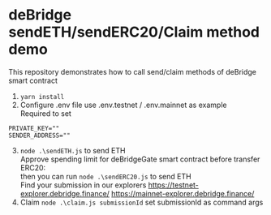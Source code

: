 # deBridge sendETH/sendERC20/Claim method demo
This repository demonstrates how to call send/claim methods of deBridge smart contract <br />
1. ```yarn install``` <br />
2. Configure .env file use .env.testnet / .env.mainnet as example<br />
Required to set
```
PRIVATE_KEY=""
SENDER_ADDRESS=""
```
3. ```node .\sendETH.js``` to send ETH <br />
Approve spending limit for deBridgeGate smart contract before transfer ERC20:<br />
then you can run 
```node .\sendERC20.js``` to send ETH <br />
Find your submission in our explorers
https://testnet-explorer.debridge.finance/
https://mainnet-explorer.debridge.finance/
4. Claim ```node .\claim.js submissionId``` set submissionId as command args
